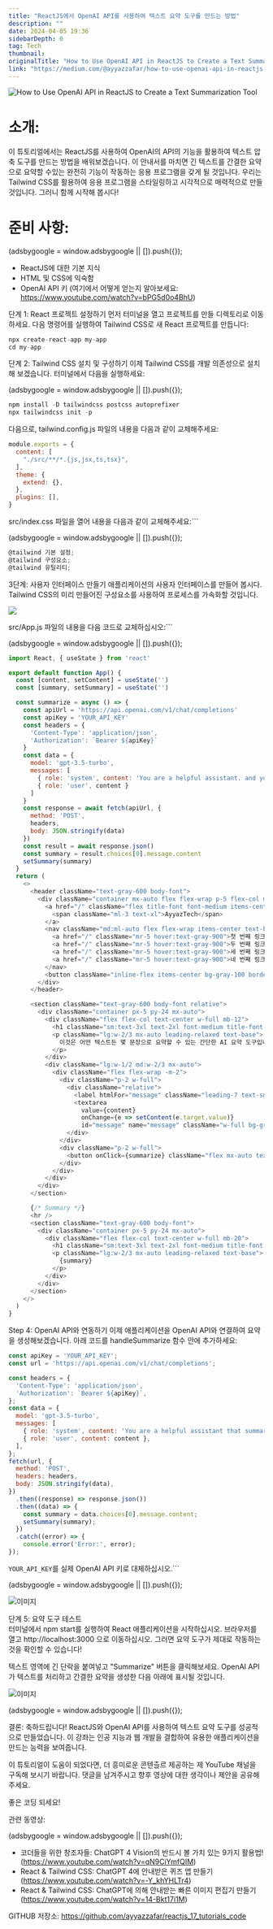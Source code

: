 ```yaml
---
title: "ReactJS에서 OpenAI API를 사용하여 텍스트 요약 도구를 만드는 방법"
description: ""
date: 2024-04-05 19:36
sidebarDepth: 0
tag: Tech
thumbnail: 
originalTitle: "How to Use OpenAI API in ReactJS to Create a Text Summarization Tool"
link: "https://medium.com/@ayyazzafar/how-to-use-openai-api-in-reactjs-to-create-a-text-summarization-tool-ce82e5461f03"
---
```



![How to Use OpenAI API in ReactJS to Create a Text Summarization Tool](./img/HowtoUseOpenAIAPIinReactJStoCreateaTextSummarizationTool_0.png)

# 소개:

이 튜토리얼에서는 ReactJS를 사용하여 OpenAI의 API의 기능을 활용하여 텍스트 압축 도구를 만드는 방법을 배워보겠습니다. 이 안내서를 마치면 긴 텍스트를 간결한 요약으로 요약할 수있는 완전히 기능이 작동하는 응용 프로그램을 갖게 될 것입니다. 우리는 Tailwind CSS를 활용하여 응용 프로그램을 스타일링하고 시각적으로 매력적으로 만들 것입니다. 그러니 함께 시작해 봅시다! 

# 준비 사항:

<!-- ui-log 수평형 -->
<ins class="adsbygoogle"
  style="display:block"
  data-ad-client="ca-pub-4877378276818686"
  data-ad-slot="9743150776"
  data-ad-format="auto"
  data-full-width-responsive="true"></ins>
<component is="script">
(adsbygoogle = window.adsbygoogle || []).push({});
</component>

- ReactJS에 대한 기본 지식
- HTML 및 CSS에 익숙함
- OpenAI API 키 (여기에서 어떻게 얻는지 알아보세요: https://www.youtube.com/watch?v=bPG5d0o4BhU)

단계 1: React 프로젝트 설정하기 먼저 터미널을 열고 프로젝트를 만들 디렉토리로 이동하세요. 다음 명령어를 실행하여 Tailwind CSS로 새 React 프로젝트를 만듭니다:

```js
npx create-react-app my-app
cd my-app
```

단계 2: Tailwind CSS 설치 및 구성하기 이제 Tailwind CSS를 개발 의존성으로 설치해 보겠습니다. 터미널에서 다음을 실행하세요:

<!-- ui-log 수평형 -->
<ins class="adsbygoogle"
  style="display:block"
  data-ad-client="ca-pub-4877378276818686"
  data-ad-slot="9743150776"
  data-ad-format="auto"
  data-full-width-responsive="true"></ins>
<component is="script">
(adsbygoogle = window.adsbygoogle || []).push({});
</component>

```js
npm install -D tailwindcss postcss autoprefixer
npx tailwindcss init -p
```

다음으로, tailwind.config.js 파일의 내용을 다음과 같이 교체해주세요:

```js
module.exports = {
  content: [
    "./src/**/*.{js,jsx,ts,tsx}",
  ],
  theme: {
    extend: {},
  },
  plugins: [],
}
```

src/index.css 파일을 열어 내용을 다음과 같이 교체해주세요:```

<!-- ui-log 수평형 -->
<ins class="adsbygoogle"
  style="display:block"
  data-ad-client="ca-pub-4877378276818686"
  data-ad-slot="9743150776"
  data-ad-format="auto"
  data-full-width-responsive="true"></ins>
<component is="script">
(adsbygoogle = window.adsbygoogle || []).push({});
</component>

```js
@tailwind 기본 설정;
@tailwind 구성요소;
@tailwind 유틸리티;
```

3단계: 사용자 인터페이스 만들기 애플리케이션의 사용자 인터페이스를 만들어 봅시다. Tailwind CSS의 미리 만들어진 구성요소를 사용하여 프로세스를 가속화할 것입니다.

<img src="./img/HowtoUseOpenAIAPIinReactJStoCreateaTextSummarizationTool_1.png" />

src/App.js 파일의 내용을 다음 코드로 교체하십시오:```

<!-- ui-log 수평형 -->
<ins class="adsbygoogle"
  style="display:block"
  data-ad-client="ca-pub-4877378276818686"
  data-ad-slot="9743150776"
  data-ad-format="auto"
  data-full-width-responsive="true"></ins>
<component is="script">
(adsbygoogle = window.adsbygoogle || []).push({});
</component>

```js
import React, { useState } from 'react'

export default function App() {
  const [content, setContent] = useState('')
  const [summary, setSummary] = useState('')

  const summarize = async () => {
    const apiUrl = 'https://api.openai.com/v1/chat/completions'
    const apiKey = 'YOUR_API_KEY'
    const headers = {
      'Content-Type': 'application/json',
      'Authorization': `Bearer ${apiKey}`
    }
    const data = {
      model: 'gpt-3.5-turbo',
      messages: [
        { role: 'system', content: 'You are a helpful assistant. and you have to summarize the text provided by the user.' },
        { role: 'user', content }
      ]
    }
    const response = await fetch(apiUrl, {
      method: 'POST',
      headers,
      body: JSON.stringify(data)
    })
    const result = await response.json()
    const summary = result.choices[0].message.content
    setSummary(summary)
  }
  return (
    <>
      <header className="text-gray-600 body-font">
        <div className="container mx-auto flex flex-wrap p-5 flex-col md:flex-row items-center">
          <a href="/" className="flex title-font font-medium items-center text-gray-900 mb-4 md:mb-0">
            <span className="ml-3 text-xl">AyyazTech</span>
          </a>
          <nav className="md:ml-auto flex flex-wrap items-center text-base justify-center">
            <a href="/" className="mr-5 hover:text-gray-900">첫 번째 링크</a>
            <a href="/" className="mr-5 hover:text-gray-900">두 번째 링크</a>
            <a href="/" className="mr-5 hover:text-gray-900">세 번째 링크</a>
            <a href="/" className="mr-5 hover:text-gray-900">네 번째 링크</a>
          </nav>
          <button className="inline-flex items-center bg-gray-100 border-0 py-1 px-3 focus:outline-none hover:bg-gray-200 rounded text-base mt-4 md:mt-0">버튼</button>
        </div>
      </header>

      <section className="text-gray-600 body-font relative">
        <div className="container px-5 py-24 mx-auto">
          <div className="flex flex-col text-center w-full mb-12">
            <h1 className="sm:text-3xl text-2xl font-medium title-font mb-4 text-gray-900">AI 요약 도구</h1>
            <p className="lg:w-2/3 mx-auto leading-relaxed text-base">
              이것은 어떤 텍스트든 몇 문장으로 요약할 수 있는 간단한 AI 요약 도구입니다. 아래 상자에 텍스트를 붙여넣고 요약을 받으려면 버튼을 클릭하십시오.
            </p>
          </div>
          <div className="lg:w-1/2 md:w-2/3 mx-auto">
            <div className="flex flex-wrap -m-2">
              <div className="p-2 w-full">
                <div className="relative">
                  <label htmlFor="message" className="leading-7 text-sm text-gray-600">내용</label>
                  <textarea
                    value={content}
                    onChange={e => setContent(e.target.value)}
                    id="message" name="message" className="w-full bg-gray-100 bg-opacity-50 rounded border border-gray-300 focus:border-indigo-500 focus:bg-white focus:ring-2 focus:ring-indigo-200 h-32 text-base outline-none text-gray-700 py-1 px-3 resize-none leading-6 transition-colors duration-200 ease-in-out"></textarea>
                </div>
              </div>
              <div className="p-2 w-full">
                <button onClick={summarize} className="flex mx-auto text-white bg-indigo-500 border-0 py-2 px-8 focus:outline-none hover:bg-indigo-600 rounded text-lg">요약</button>
              </div>
            </div>
          </div>
        </div>
      </section>

      {/* Summary */}
      <hr />
      <section className="text-gray-600 body-font">
        <div className="container px-5 py-24 mx-auto">
          <div className="flex flex-col text-center w-full mb-20">
            <h1 className="sm:text-3xl text-2xl font-medium title-font mb-4 text-gray-900">요약</h1>
            <p className="lg:w-2/3 mx-auto leading-relaxed text-base">
              {summary}
            </p>
          </div>
        </div>
      </section>
    </>
  )
}
``` 

Step 4: OpenAI API와 연동하기 이제 애플리케이션을 OpenAI API와 연결하여 요약을 생성해보겠습니다. 아래 코드를 handleSummarize 함수 안에 추가하세요:

```js
const apiKey = 'YOUR_API_KEY';
const url = 'https://api.openai.com/v1/chat/completions';

const headers = {
  'Content-Type': 'application/json',
  'Authorization': `Bearer ${apiKey}`,
};
const data = {
  model: 'gpt-3.5-turbo',
  messages: [
    { role: 'system', content: 'You are a helpful assistant that summarizes text.' },
    { role: 'user', content: content },
  ],
};
fetch(url, {
  method: 'POST',
  headers: headers,
  body: JSON.stringify(data),
})
  .then((response) => response.json())
  .then((data) => {
    const summary = data.choices[0].message.content;
    setSummary(summary);
  })
  .catch((error) => {
    console.error('Error:', error);
});
``` 

`YOUR_API_KEY`를 실제 OpenAI API 키로 대체하십시오.```

<!-- ui-log 수평형 -->
<ins class="adsbygoogle"
  style="display:block"
  data-ad-client="ca-pub-4877378276818686"
  data-ad-slot="9743150776"
  data-ad-format="auto"
  data-full-width-responsive="true"></ins>
<component is="script">
(adsbygoogle = window.adsbygoogle || []).push({});
</component>

![이미지](./img/HowtoUseOpenAIAPIinReactJStoCreateaTextSummarizationTool_2.png)

단계 5: 요약 도구 테스트  
터미널에서 npm start를 실행하여 React 애플리케이션을 시작하십시오. 브라우저를 열고 http://localhost:3000 으로 이동하십시오. 그러면 요약 도구가 제대로 작동하는 것을 확인할 수 있습니다!

텍스트 영역에 긴 단락을 붙여넣고 "Summarize" 버튼을 클릭해보세요. OpenAI API가 텍스트를 처리하고 간결한 요약을 생성한 다음 아래에 표시될 것입니다.

![이미지](./img/HowtoUseOpenAIAPIinReactJStoCreateaTextSummarizationTool_3.png)

<!-- ui-log 수평형 -->
<ins class="adsbygoogle"
  style="display:block"
  data-ad-client="ca-pub-4877378276818686"
  data-ad-slot="9743150776"
  data-ad-format="auto"
  data-full-width-responsive="true"></ins>
<component is="script">
(adsbygoogle = window.adsbygoogle || []).push({});
</component>


결론: 축하드립니다! ReactJS와 OpenAI API를 사용하여 텍스트 요약 도구를 성공적으로 만들었습니다. 이 강좌는 인공 지능과 웹 개발을 결합하여 유용한 애플리케이션을 만드는 능력을 보여줍니다.

이 튜토리얼이 도움이 되었다면, 더 흥미로운 콘텐츨르 제공하는 제 YouTube 채널을 구독해 보시기 바랍니다. 댓글을 남겨주시고 향후 영상에 대한 생각이나 제안을 공유해 주세요.

좋은 코딩 되세요!

관련 동영상:

<!-- ui-log 수평형 -->
<ins class="adsbygoogle"
  style="display:block"
  data-ad-client="ca-pub-4877378276818686"
  data-ad-slot="9743150776"
  data-ad-format="auto"
  data-full-width-responsive="true"></ins>
<component is="script">
(adsbygoogle = window.adsbygoogle || []).push({});
</component>

- 코더들을 위한 창조자들: ChatGPT 4 Vision의 반드시 볼 가치 있는 9가지 활용법! (https://www.youtube.com/watch?v=qN9CiYmfQIM)
- React & Tailwind CSS: ChatGPT 4에 안내받은 퀴즈 앱 만들기 (https://www.youtube.com/watch?v=-Y_khYHLTr4)
- React & Tailwind CSS: ChatGPT에 의해 안내받는 빠른 이미지 편집기 만들기 (https://www.youtube.com/watch?v=14-Bkt17i1M)

GITHUB 저장소: https://github.com/ayyazzafar/reactjs_17_tutorials_code